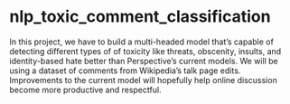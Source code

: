# nlp_toxic_comment_classification
In this project, we have to build a multi-headed model that’s capable of detecting different types of of toxicity like threats, obscenity, insults, and identity-based hate better than Perspective’s current models. We will be using a dataset of comments from Wikipedia’s talk page edits. Improvements to the current model will hopefully help online discussion become more productive and respectful.
